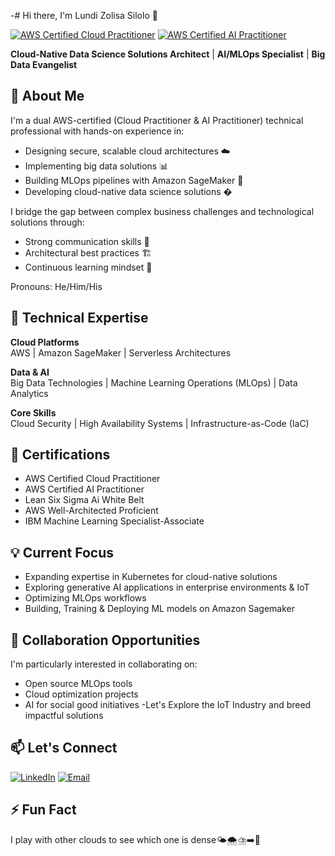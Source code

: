 -# Hi there, I'm Lundi Zolisa Silolo 👋

[![AWS Certified Cloud Practitioner](https://img.shields.io/badge/AWS-Certified%20Cloud%20Practitioner-orange)](https://www.credly.com)
[![AWS Certified AI Practitioner](https://img.shields.io/badge/AWS-Certified%20AI%20Practitioner-orange)](https://www.credly.com)

**Cloud-Native Data Science Solutions Architect** | **AI/MLOps Specialist** | **Big Data Evangelist**

## 🚀 About Me

I'm a dual AWS-certified (Cloud Practitioner & AI Practitioner) technical professional with hands-on experience in:
- Designing secure, scalable cloud architectures ☁️
- Implementing big data solutions 📊
- Building MLOps pipelines with Amazon SageMaker 🤖
- Developing cloud-native data science solutions �

I bridge the gap between complex business challenges and technological solutions through:
- Strong communication skills 📣
- Architectural best practices 🏗️
- Continuous learning mindset 🧠

Pronouns: He/Him/His

## 🔧 Technical Expertise

**Cloud Platforms**  
AWS | Amazon SageMaker | Serverless Architectures

**Data & AI**  
Big Data Technologies | Machine Learning Operations (MLOps) | Data Analytics

**Core Skills**  
Cloud Security | High Availability Systems | Infrastructure-as-Code (IaC)

## 📜 Certifications
- AWS Certified Cloud Practitioner
- AWS Certified AI Practitioner
- Lean Six Sigma Ai White Belt
- AWS Well-Architected Proficient
- IBM Machine Learning Specialist-Associate

## 💡 Current Focus
- Expanding expertise in Kubernetes for cloud-native solutions
- Exploring generative AI applications in enterprise environments & IoT
- Optimizing MLOps workflows
- Building, Training & Deploying ML models on Amazon Sagemaker

## 🤝 Collaboration Opportunities
I'm particularly interested in collaborating on:
- Open source MLOps tools
- Cloud optimization projects
- AI for social good initiatives
-Let's Explore the IoT Industry and breed impactful solutions

## 📫 Let's Connect
[![LinkedIn](https://img.shields.io/badge/LinkedIn-0077B5?style=for-the-badge&logo=linkedin&logoColor=white)](https://www.linkedin.com/in/lundi-zolisa-s-144922163/overlay/contact-info/?lipi=urn%3Ali%3Apage%3Ad_flagship3_profile_view_base%3B2cT%2B6CHIQsWvRkQw79hTqQ%3D%3D)
[![Email](https://img.shields.io/badge/Email-D14836?style=for-the-badge&logo=gmail&logoColor=white)](mailto:zolisasilolo@gmail.com)

## ⚡ Fun Fact
I play with other clouds to see which one is dense🌤️🌨️⛈️➡️🤖

